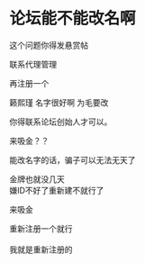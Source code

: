 # 论坛能不能改名啊


这个问题你得发悬赏帖<img src="static/image/smiley/default/smile.gif" smilieid="1" border="0" alt="" />

 联系代理管理<img src="static/image/smiley/default/lol.gif" smilieid="12" border="0" alt="" />

再注册一个

籁熙瑾 名字很好啊 为毛要改

你得联系论坛创始人才可以。

来吸金？？

能改名字的话，骗子可以无法无天了

金牌也就没几天<br />
嫌ID不好了重新建不就行了

来吸金

重新注册一个就行 <br />
<br />
我就是重新注册的
